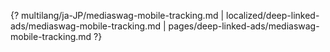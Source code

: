 {? multilang/ja-JP/mediaswag-mobile-tracking.md | localized/deep-linked-ads/mediaswag-mobile-tracking.md | pages/deep-linked-ads/mediaswag-mobile-tracking.md ?}
